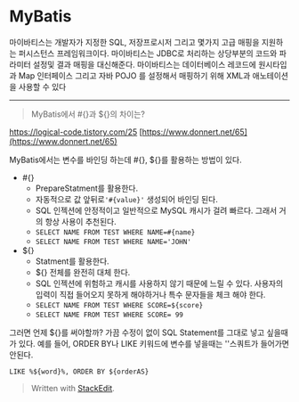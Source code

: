 # MyBatis

마이바티스는 개발자가 지정한 SQL, 저장프로시저 그리고 몇가지 고급 매핑을 지원하는 퍼시스턴스 프레임워크이다. 마이바티스는 JDBC로 처리하는 상당부분의 코드와 파라미터 설정및 결과 매핑을 대신해준다. 마이바티스는 데이터베이스 레코드에 원시타입과 Map 인터페이스 그리고 자바 POJO 를 설정해서 매핑하기 위해 XML과 애노테이션을 사용할 수 있다


--- 
> MyBatis에서 #{}과 ${}의 차이는?

https://logical-code.tistory.com/25 [https://www.donnert.net/65](https://www.donnert.net/65)


MyBatis에서는 변수를 바인딩 하는데 #{}, ${}를 활용하는 방법이 있다. 

- #{}
	- PrepareStatment를 활용한다. 
	- 자동적으로 값 앞뒤로`'#{value}'` 생성되어 바인딩 된다. 
	- SQL 인젝션에 안정적이고 일반적으로 MySQL 캐시가 걸려 빠르다. 그래서 거의 항상 사용이 추천된다.
	- `SELECT NAME FROM TEST WHERE NAME=#{name}`
	- `SELECT NAME FROM TEST WHERE NAME='JOHN'`
- ${}	
	- Statment를 활용한다. 
	-  ${} 전체를 완전히 대체 한다.
	- SQL 인젝션에 위험하고 캐시를 사용하지 않기 때문에 느릴 수 있다.  사용자의 입력이 직접 들어오지 못하게 해야하거나 특수 문자들을 체크 해야 한다. 
	- 	`SELECT NAME FROM TEST WHERE SCORE=${score}`
	- 	`SELECT NAME FROM TEST WHERE SCORE= 99`  
  
그러면 언제 ${}를 써야할까? 가끔 수정이 없이 SQL Statement를 그대로 넣고 싶을때가 있다. 
예를 들어, ORDER BY나 LIKE 키워드에 변수를 넣을때는 ''스쿼트가 들어가면 안된다. 
```
LIKE %${word}%, ORDER BY ${orderAS}
```



> Written with [StackEdit](https://stackedit.io/).
<!--stackedit_data:
eyJoaXN0b3J5IjpbLTE3MzUyMDk4MzldfQ==
-->